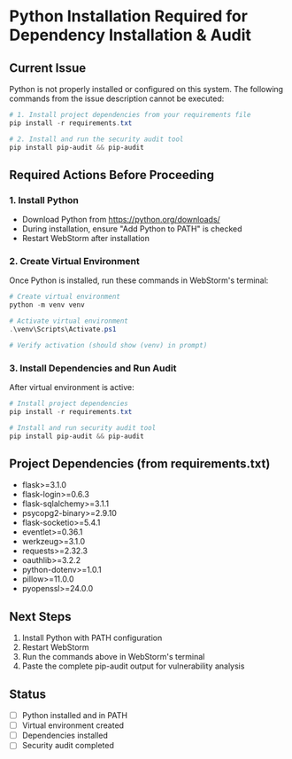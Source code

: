 # Python Installation Required for Dependency Installation & Audit

## Current Issue

Python is not properly installed or configured on this system. The following commands from the issue description cannot be executed:

```powershell
# 1. Install project dependencies from your requirements file
pip install -r requirements.txt

# 2. Install and run the security audit tool
pip install pip-audit && pip-audit
```

## Required Actions Before Proceeding

### 1. Install Python

- Download Python from https://python.org/downloads/
- During installation, ensure "Add Python to PATH" is checked
- Restart WebStorm after installation

### 2. Create Virtual Environment

Once Python is installed, run these commands in WebStorm's terminal:

```powershell
# Create virtual environment
python -m venv venv

# Activate virtual environment
.\venv\Scripts\Activate.ps1

# Verify activation (should show (venv) in prompt)
```

### 3. Install Dependencies and Run Audit

After virtual environment is active:

```powershell
# Install project dependencies
pip install -r requirements.txt

# Install and run security audit tool
pip install pip-audit && pip-audit
```

## Project Dependencies (from requirements.txt)

- flask>=3.1.0
- flask-login>=0.6.3
- flask-sqlalchemy>=3.1.1
- psycopg2-binary>=2.9.10
- flask-socketio>=5.4.1
- eventlet>=0.36.1
- werkzeug>=3.1.0
- requests>=2.32.3
- oauthlib>=3.2.2
- python-dotenv>=1.0.1
- pillow>=11.0.0
- pyopenssl>=24.0.0

## Next Steps

1. Install Python with PATH configuration
2. Restart WebStorm
3. Run the commands above in WebStorm's terminal
4. Paste the complete pip-audit output for vulnerability analysis

## Status

- [ ] Python installed and in PATH
- [ ] Virtual environment created
- [ ] Dependencies installed
- [ ] Security audit completed
